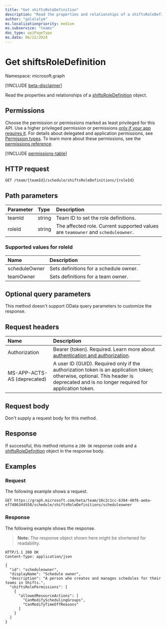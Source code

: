 ```yaml
---
title: "Get shiftsRoleDefinition"
description: "Read the properties and relationships of a shiftsRoleDefinition object."
author: "galalalym"
ms.localizationpriority: medium
ms.subservice: "teams"
doc_type: apiPageType
ms.date: 06/22/2024
---
```


# Get shiftsRoleDefinition

Namespace: microsoft.graph

[!INCLUDE [beta-disclaimer](../../includes/beta-disclaimer.md)]

Read the properties and relationships of a [shiftsRoleDefinition](../resources/shiftsroledefinition.md) object.

## Permissions

Choose the permission or permissions marked as least privileged for this API. Use a higher privileged permission or permissions [only if your app requires it](/graph/permissions-overview#best-practices-for-using-microsoft-graph-permissions). For details about delegated and application permissions, see [Permission types](/graph/permissions-overview#permission-types). To learn more about these permissions, see the [permissions reference](/graph/permissions-reference).

<!-- {
  "blockType": "permissions",
  "name": "shiftsroledefinition-get-permissions"
}
-->
[!INCLUDE [permissions-table](../includes/permissions/shiftsroledefinition-get-permissions.md)]

## HTTP request

<!-- {
  "blockType": "ignored"
}
-->
``` http
GET /team/{teamId}/schedule/shiftsRoleDefinitions/{roleId}
```

## Path parameters
|Parameter|Type|Description|
|:---|:---|:---|
|teamId|string|Team ID to set the role definitions.|
|roleId|string|The affected role. Current supported values are `teamowner` and `scheduleowner`.|

### Supported values for roleId
|Name|Description|
|:---|:---|
|scheduleOwner|Sets definitions for a schedule owner.|
|teamOwner|Sets definitions for a team owner.|

## Optional query parameters

This method doesn't support OData query parameters to customize the response.

## Request headers

|Name|Description|
|:---|:---|
|Authorization|Bearer {token}. Required. Learn more about [authentication and authorization](/graph/auth/auth-concepts).|
| MS-APP-ACTS-AS (deprecated) | A user ID (GUID). Required only if the authorization token is an application token; otherwise, optional. This header is deprecated and is no longer required for application token.|

## Request body

Don't supply a request body for this method.

## Response

If successful, this method returns a `200 OK` response code and a [shiftsRoleDefinition](../resources/shiftsroledefinition.md) object in the response body.

## Examples

### Request

The following example shows a request.
<!-- {
  "blockType": "request",
  "name": "get_shiftsroledefinition"
}
-->
``` http
GET https://graph.microsoft.com/beta/team/10c2c1cc-6384-48f6-aeba-ef7486344550/schedule/shiftsRoleDefinitions/scheduleowner
```


### Response

The following example shows the response.
>**Note:** The response object shown here might be shortened for readability.
<!-- {
  "blockType": "response",
  "truncated": true,
  "@odata.type": "microsoft.graph.shiftsRoleDefinition"
}
-->
``` http
HTTP/1.1 200 OK
Content-Type: application/json

{
  "id": "scheduleowner",
  "displayName": "Schedule owner",
  "description": "A person who creates and manages schedules for their teams in Shifts.",
  "shiftsRolePermissions": [
    {
      "allowedResourceActions": [
        "CanModifySchedulingGroups",
        "CanModifyTimeOffReasons"
      ]
    }
  ]
}
```

